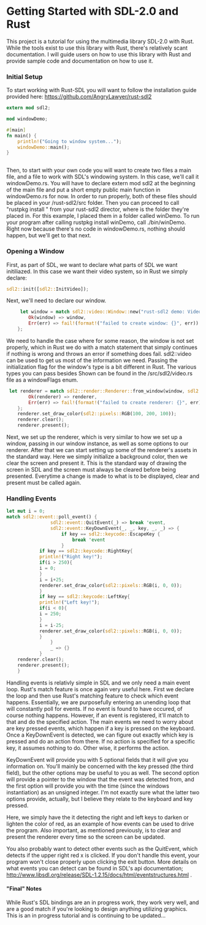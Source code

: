 Getting Started with SDL-2.0 and Rust
=================
This project is a tutorial for using the multimedia library SDL-2.0 with Rust. While the tools exist to use this library with Rust, there's relatively scant documentation. I will guide users on how to use this library with Rust and provide sample code and documentation on how to use it.


### Initial Setup

To start working with Rust-SDL you will want to follow the installation guide provided here: https://github.com/AngryLawyer/rust-sdl2


```rust
extern mod sdl2;

mod windowDemo;

#[main]
fn main() {
	println!("Going to window system...");
	windowDemo::main();
}
 
 ```

Then, to start with your own code you will want to create two files a main file, and a file to work with SDL's windowing system. In this case, we'll call it windowDemo.rs. You will have to declare extern mod sdl2 at the beginning of the main file and put a short empty public main function in windowDemo.rs for now. In order to run properly, both of these files should be placed in your /rust-sdl2/src folder. Then you can proceed to call "rustpkg install <folder>" from your rust-sdl2 director, where <folder> is the folder they're placed in. For this example, I placed them in a folder called winDemo. To run your program after calling rustpkg install winDemo, call ./bin/winDemo. Right now because there's no code in windowDemo.rs, nothing should happen, but we'll get to that next.

### Opening a Window

First, as part of SDL, we want to declare what parts of SDL we want initiliazed. In this case we want their video system, so in Rust we simply declare:

```rust
sdl2::init([sdl2::InitVideo]);
 ```
Next, we'll need to declare our window. 

```rust
     let window = match sdl2::video::Window::new("rust-sdl2 demo: Videoooooo", sdl2::video::PosCentered, sdl2::video::PosCentered, 800, 600, [sdl2::video::Shown]) {
        Ok(window) => window,
        Err(err) => fail!(format!("failed to create window: {}", err))
    };

 ```


We need to handle the case where for some reason, the window is not set properly, which in Rust we do with a match statement that simply continues if nothing is wrong and throws an error if something does fail. sdl2::video can be used to get us most of the information we need. Passing the initialization flag for the window's type is a bit different in Rust. The various types you can pass besides Shown can be found in the /src/sdl2/video.rs file as a windowFlags enum.

```rust
 let renderer = match sdl2::render::Renderer::from_window(window, sdl2::render::DriverAuto, [sdl2::render::Accelerated]) {
        Ok(renderer) => renderer,
        Err(err) => fail!(format!("failed to create renderer: {}", err))
    };
    renderer.set_draw_color(sdl2::pixels::RGB(100, 200, 100));
    renderer.clear();
    renderer.present();
 ```
 
Next, we set up the renderer, which is very similar to how we set up a window, passing in our window instance, as well as some options to our renderer. After that we can start setting up some of the renderer's assets in the standard way. Here we simply initialize a background color, then we clear the screen and present it. This is the standard way of drawing the screen in SDL and the screen must always be cleared before being presented. Everytime a change is made to what is to be displayed, clear and present must be called again.

### Handling Events

```rust
let mut i = 0;
match sdl2::event::poll_event() {
                sdl2::event::QuitEvent(_) => break 'event,
                sdl2::event::KeyDownEvent(_, _, key, _, _) => {
                    if key == sdl2::keycode::EscapeKey {
                        break 'event
                    }
		    if key == sdl2::keycode::RightKey{
			println!("Right key!");	
			if(i > 250){
			i = 0;
			}			
			i = i+25;
			renderer.set_draw_color(sdl2::pixels::RGB(i, 0, 0));    
			}
		    if key == sdl2::keycode::LeftKey{
			println!("Left key!");	
			if(i < 0){
			i = 250;
			}			
			i = i-25;
			renderer.set_draw_color(sdl2::pixels::RGB(i, 0, 0));    
			}
                }
                _ => {}
            }
    renderer.clear();
    renderer.present();
    }
 ```   
         
Handling events is relativly simple in SDL and we only need a main event loop. Rust's match feature is once again very useful here. First we declare the loop and then use Rust's matching feature to check which event happens. Essentially, we are purposefully entering an unending loop that will constantly poll for events. If no event is found to have occured, of course nothing happens. However, if an event is registered, it'll match to that and do the specified action. The main events we need to worry about are key pressed events, which happen if a key is pressed on the keyboard. Once a KeyDownEvent is detected, we can figure out exactly which key is pressed and do an action from there. If no action is specified for a specific key, it assumes nothing to do. Other wise, it performs the action. 

KeyDownEvent will provide you with 5 optional fields that it will give you information on. You'll mainly be concerned with the key pressed (the third field), but the other options may be useful to you as well. The second option will provide a pointer to the window that the event was detected from, and the first option will provide you with the time (since the windows instantiation) as an unsigned integer. I'm not exactly sure what the latter two options provide, actually, but I believe they relate to the keyboard and key pressed.

Here, we simply have the it detecting the right and left keys to darken or lighten the color of red, as an example of how events can be used to drive the program. Also important, as mentioned previously, is to clear and present the renderer every time so the screen can be updated.

You also probably want to detect other events such as the QuitEvent, which detects if the upper right red x is clicked. If you don't handle this event, your program won't close properly upon clicking the exit button. More details on what events you can detect can be found in SDL's api documentation; http://www.libsdl.org/release/SDL-1.2.15/docs/html/eventstructures.html .

#### "Final" Notes

While Rust's SDL bindings are an in progress work, they work very well, and are a good match if you're looking to design anything utilizing graphics.
This is an in progress tutorial and is continuing to be updated...
